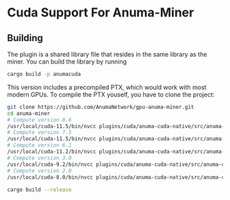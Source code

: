 # Cuda Support For Anuma-Miner

## Building

The plugin is a shared library file that resides in the same library as the miner. 
You can build the library by running
```sh
cargo build -p anumacuda
```

This version includes a precompiled PTX, which would work with most modern GPUs. To compile the PTX youself,
you have to clone the project:

```sh
git clone https://github.com/AnumaNetwork/gpu-anuma-miner.git
cd anuma-miner
# Compute version 8.6
/usr/local/cuda-11.5/bin/nvcc plugins/cuda/anuma-cuda-native/src/anuma-cuda.cu -std=c++11 -O3 --restrict --ptx --gpu-architecture=compute_86 --gpu-code=sm_86 -o plugins/cuda/resources/anuma-cuda-sm86.ptx -Xptxas -O3 -Xcompiler -O3
# Compute version 7.5
/usr/local/cuda-11.5/bin/nvcc plugins/cuda/anuma-cuda-native/src/anuma-cuda.cu -std=c++11 -O3 --restrict --ptx --gpu-architecture=compute_75 --gpu-code=sm_75 -o plugins/cuda/resources/anuma-cuda-sm75.ptx -Xptxas -O3 -Xcompiler -O3
# Compute version 6.1
/usr/local/cuda-11.2/bin/nvcc plugins/cuda/anuma-cuda-native/src/anuma-cuda.cu -std=c++11 -O3 --restrict --ptx --gpu-architecture=compute_61 --gpu-code=sm_61 -o plugins/cuda/resources/anuma-cuda-sm61.ptx -Xptxas -O3 -Xcompiler -O3
# Compute version 3.0
/usr/local/cuda-9.2/bin/nvcc plugins/cuda/anuma-cuda-native/src/anuma-cuda.cu -ccbin=gcc-7 -std=c++11 -O3 --restrict --ptx --gpu-architecture=compute_30 --gpu-code=sm_30 -o plugins/cuda/resources/anuma-cuda-sm30.ptx
# Compute version 2.0
/usr/local/cuda-8.0/bin/nvcc plugins/cuda/anuma-cuda-native/src/anuma-cuda.cu -ccbin=gcc-5 -std=c++11 -O3 --restrict --ptx --gpu-architecture=compute_20 --gpu-code=sm_20 -o plugins/cuda/resources/anuma-cuda-sm20.ptx
 
cargo build --release
```
